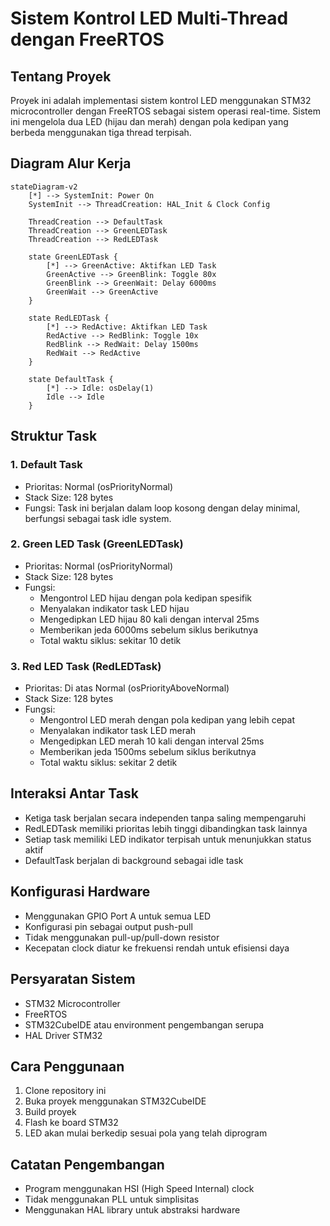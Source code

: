 # Sistem Kontrol LED Multi-Thread dengan FreeRTOS

## Tentang Proyek
Proyek ini adalah implementasi sistem kontrol LED menggunakan STM32 microcontroller dengan FreeRTOS sebagai sistem operasi real-time. Sistem ini mengelola dua LED (hijau dan merah) dengan pola kedipan yang berbeda menggunakan tiga thread terpisah.

## Diagram Alur Kerja
```mermaid
stateDiagram-v2
    [*] --> SystemInit: Power On
    SystemInit --> ThreadCreation: HAL_Init & Clock Config
    
    ThreadCreation --> DefaultTask
    ThreadCreation --> GreenLEDTask
    ThreadCreation --> RedLEDTask
    
    state GreenLEDTask {
        [*] --> GreenActive: Aktifkan LED Task
        GreenActive --> GreenBlink: Toggle 80x
        GreenBlink --> GreenWait: Delay 6000ms
        GreenWait --> GreenActive
    }
    
    state RedLEDTask {
        [*] --> RedActive: Aktifkan LED Task
        RedActive --> RedBlink: Toggle 10x
        RedBlink --> RedWait: Delay 1500ms
        RedWait --> RedActive
    }
    
    state DefaultTask {
        [*] --> Idle: osDelay(1)
        Idle --> Idle
    }
```

## Struktur Task

### 1. Default Task
- Prioritas: Normal (osPriorityNormal)
- Stack Size: 128 bytes
- Fungsi: Task ini berjalan dalam loop kosong dengan delay minimal, berfungsi sebagai task idle system.

### 2. Green LED Task (GreenLEDTask)
- Prioritas: Normal (osPriorityNormal)
- Stack Size: 128 bytes
- Fungsi:
  - Mengontrol LED hijau dengan pola kedipan spesifik
  - Menyalakan indikator task LED hijau
  - Mengedipkan LED hijau 80 kali dengan interval 25ms
  - Memberikan jeda 6000ms sebelum siklus berikutnya
  - Total waktu siklus: sekitar 10 detik

### 3. Red LED Task (RedLEDTask)
- Prioritas: Di atas Normal (osPriorityAboveNormal)
- Stack Size: 128 bytes
- Fungsi:
  - Mengontrol LED merah dengan pola kedipan yang lebih cepat
  - Menyalakan indikator task LED merah
  - Mengedipkan LED merah 10 kali dengan interval 25ms
  - Memberikan jeda 1500ms sebelum siklus berikutnya
  - Total waktu siklus: sekitar 2 detik

## Interaksi Antar Task
- Ketiga task berjalan secara independen tanpa saling mempengaruhi
- RedLEDTask memiliki prioritas lebih tinggi dibandingkan task lainnya
- Setiap task memiliki LED indikator terpisah untuk menunjukkan status aktif
- DefaultTask berjalan di background sebagai idle task

## Konfigurasi Hardware
- Menggunakan GPIO Port A untuk semua LED
- Konfigurasi pin sebagai output push-pull
- Tidak menggunakan pull-up/pull-down resistor
- Kecepatan clock diatur ke frekuensi rendah untuk efisiensi daya

## Persyaratan Sistem
- STM32 Microcontroller
- FreeRTOS
- STM32CubeIDE atau environment pengembangan serupa
- HAL Driver STM32

## Cara Penggunaan
1. Clone repository ini
2. Buka proyek menggunakan STM32CubeIDE
3. Build proyek
4. Flash ke board STM32
5. LED akan mulai berkedip sesuai pola yang telah diprogram

## Catatan Pengembangan
- Program menggunakan HSI (High Speed Internal) clock
- Tidak menggunakan PLL untuk simplisitas
- Menggunakan HAL library untuk abstraksi hardware
